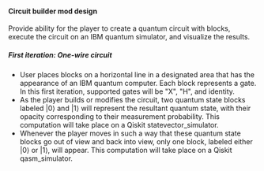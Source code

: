 #### Circuit builder mod design

Provide ability for the player to create a quantum circuit with blocks, execute the circuit on an IBM quantum simulator, and visualize the results. 

##### First iteration: One-wire circuit

* User places blocks on a horizontal line in a designated area that has the appearance of an IBM quantum computer. Each block represents a gate. In this first iteration, supported gates will be "X", "H", and identity.
* As the player builds or modifies the circuit, two quantum state blocks labeled $\vert0\rangle$ and $\vert1\rangle$ will represent the resultant quantum state, with their opacity corresponding to their measurement probability. This computation will take place on a Qiskit statevector_simulator.
* Whenever the player moves in such a way that these quantum state blocks go out of view and back into view, only one block, labeled either $\vert0\rangle$ or $\vert1\rangle$, will appear. This computation will take place on a Qiskit qasm_simulator.

